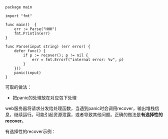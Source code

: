 ```golang
package main

import "fmt"

func main()  {
	err := Parse("HHH")
	fmt.Println(err)
}

func Parse(input string) (err error) {
	defer func() {
		if p := recover(); p != nil {
			err = fmt.Errorf("internal error: %v", p)
		}
	}()
	panic(input)
}
```

可取的做法：

- 把panic的处理放在对应包下处理

web服务器将请求分发给处理函数，当遇到panic时会调用recover，输出堆栈信息，继续运行。可能引起资源泄露，或者导致其他问题。正确的做法是**有选择性的recover**。

有选择性的recover示例：

```

```

